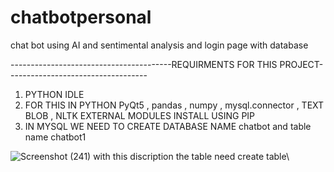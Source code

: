 # chatbotpersonal
chat bot using AI and sentimental analysis and login page with database
    
    
    
    
----------------------------------------REQUIRMENTS FOR THIS PROJECT-----------------------------------
  1. PYTHON IDLE 
  2. FOR THIS IN PYTHON PyQt5 , pandas , numpy , mysql.connector , TEXT BLOB , NLTK EXTERNAL MODULES INSTALL USING PIP
  3. IN MYSQL WE NEED TO CREATE DATABASE NAME chatbot and table name chatbot1
 
![Screenshot (241)](https://user-images.githubusercontent.com/91406189/144801648-52fccf0b-f302-4fa7-baad-9c9904557da5.png)
with this discription the table need create table\
